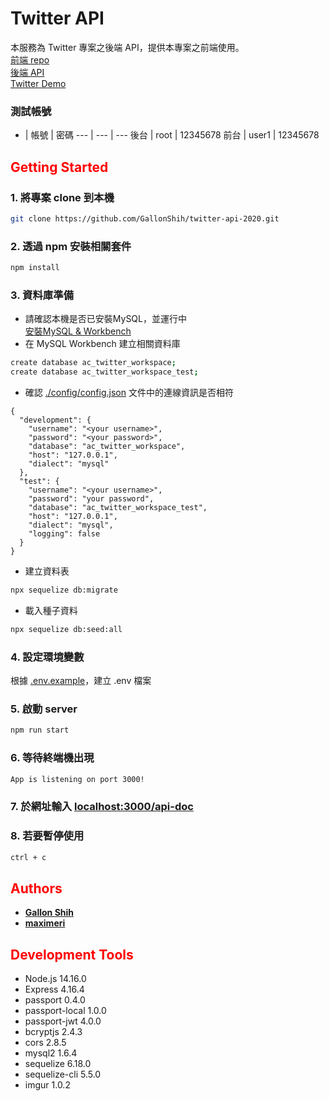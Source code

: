 # **Twitter API**
本服務為 Twitter 專案之後端 API，提供本專案之前端使用。  
[前端 repo](https://github.com/Yanhuabcd820/twitter2022)  
[後端 API](https://damp-wave-52946.herokuapp.com/api-doc)  
[Twitter Demo](https://bunreal.github.io/Twitter2022/#/logIn)

### **測試帳號**
- | 帳號 | 密碼
--- | --- | ---
後台 | root | 12345678
前台 | user1 | 12345678


## <span style="color: red">**Getting Started**<span>
### 1. 將專案 clone 到本機
```bash
git clone https://github.com/GallonShih/twitter-api-2020.git
```
### 2. 透過 npm 安裝相關套件
```bash
npm install
```
### 3. 資料庫準備
* 請確認本機是否已安裝MySQL，並運行中  
[安裝MySQL & Workbench](https://downloads.mysql.com/archives/installer/)
* 在 MySQL Workbench 建立相關資料庫
```bash
create database ac_twitter_workspace;
create database ac_twitter_workspace_test;
```
* 確認 [./config/config.json](./config/config.json) 文件中的連線資訊是否相符
```
{
  "development": {
    "username": "<your username>",
    "password": "<your password>",
    "database": "ac_twitter_workspace",
    "host": "127.0.0.1",
    "dialect": "mysql"
  },
  "test": {
    "username": "<your username>",
    "password": "your password",
    "database": "ac_twitter_workspace_test",
    "host": "127.0.0.1",
    "dialect": "mysql",
    "logging": false
  }
}
```
* 建立資料表
```bash
npx sequelize db:migrate
```
* 載入種子資料
```bash
npx sequelize db:seed:all
```
### 4. 設定環境變數
根據 [.env.example](./.env.example)，建立 .env 檔案
### 5. 啟動 server
```bash
npm run start
```
### 6. 等待終端機出現
```bash
App is listening on port 3000!
```
### 7. 於網址輸入 [localhost:3000/api-doc](http://localhost:3000/api-doc)
### 8. 若要暫停使用
```bash
ctrl + c
```

## <span style="color: red">**Authors**<span>

* **[Gallon Shih](https://github.com/GallonShih)**
* **[maximeri](https://github.com/maximeri)**

## <span style="color: red">**Development Tools**<span>

* Node.js 14.16.0
* Express 4.16.4
* passport 0.4.0
* passport-local 1.0.0
* passport-jwt 4.0.0
* bcryptjs 2.4.3
* cors 2.8.5
* mysql2 1.6.4
* sequelize 6.18.0
* sequelize-cli 5.5.0
* imgur 1.0.2